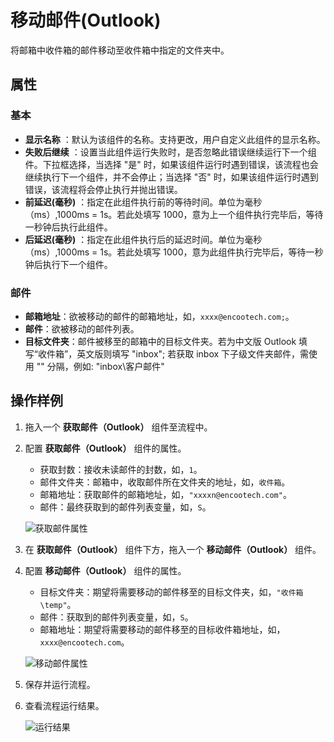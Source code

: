 # 移动邮件(Outlook)

将邮箱中收件箱的邮件移动至收件箱中指定的文件夹中。

## 属性

### 基本

- **显示名称** ：默认为该组件的名称。支持更改，用户自定义此组件的显示名称。
- **失败后继续** ：设置当此组件运行失败时，是否忽略此错误继续运行下一个组件。下拉框选择，当选择 "是" 时，如果该组件运行时遇到错误，该流程也会继续执行下一个组件，并不会停止；当选择 "否" 时，如果该组件运行时遇到错误，该流程将会停止执行并抛出错误。
- **前延迟(毫秒)** ：指定在此组件执行前的等待时间。单位为毫秒（ms）,1000ms = 1s。若此处填写 1000，意为上一个组件执行完毕后，等待一秒钟后执行此组件。
- **后延迟(毫秒)** ：指定在此组件执行后的延迟时间。单位为毫秒（ms）,1000ms = 1s。若此处填写 1000，意为此组件执行完毕后，等待一秒钟后执行下一个组件。

### 邮件

- **邮箱地址**：欲被移动的邮件的邮箱地址，如，`xxxx@encootech.com;`。
- **邮件**：欲被移动的邮件列表。
- **目标文件夹**：邮件被移至的邮箱中的目标文件夹。若为中文版 Outlook 填写“收件箱”，英文版则填写 "inbox"; 若获取 inbox 下子级文件夹邮件，需使用 "\" 分隔，例如: "inbox\客户邮件"

## 操作样例

1. 拖入一个 **获取邮件（Outlook）** 组件至流程中。
2. 配置 **获取邮件（Outlook）** 组件的属性。

    - 获取封数：接收未读邮件的封数，如，`1`。
    - 邮件文件夹：邮箱中，收取邮件所在文件夹的地址，如，`收件箱`。
    - 邮箱地址：获取邮件的邮箱地址，如，`"xxxxn@encootech.com"`。
    - 邮件：最终获取到的邮件列表变量，如，`S`。

    ![获取邮件属性](https://docimages.blob.core.chinacloudapi.cn/images/Studio/getmail20210324.png)

3. 在 **获取邮件（Outlook）** 组件下方，拖入一个 **移动邮件（Outlook）** 组件。
4. 配置 **移动邮件（Outlook）** 组件的属性。

    - 目标文件夹：期望将需要移动的邮件移至的目标文件夹，如，`"收件箱\temp"`。
    - 邮件：获取到的邮件列表变量，如，`S`。
    - 邮箱地址：期望将需要移动的邮件移至的目标收件箱地址，如，`xxxx@encootech.com`。
  
    ![移动邮件属性](https://docimages.blob.core.chinacloudapi.cn/images/Studio/movemail20210324.png)

5. 保存并运行流程。
6. 查看流程运行结果。

   ![运行结果](https://docimages.blob.core.chinacloudapi.cn/images/Studio/movemailresult20210324.png)
